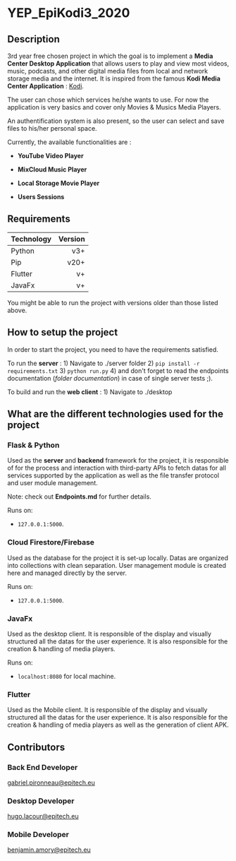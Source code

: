 # YEP_EpiKodi3_2020

## Description

3rd year free chosen project in which the goal is to implement a __Media Center Desktop Application__ that allows users to play and view most videos, music, podcasts, and other digital media files from local and network storage media and the internet.
It is inspired from the famous __Kodi Media Center Application__ : [Kodi]( https://kodi.tv/).


The user can chose which services he/she wants to use.
For now the application is very basics and cover only Movies & Musics Media Players.


An authentification system is also present, so the user can select and save files to his/her personal space.


Currently, the available functionalities are :

* **YouTube Video Player**

* **MixCloud Music Player**

* **Local Storage Movie Player**

* **Users Sessions**

## Requirements

| Technology    | Version |
|:-------       | -------:|
| Python | v3+ |
| Pip | v20+ |
| Flutter | v+ |
| JavaFx | v+ |

You might be able to run the project with versions older than those listed above.

## How to setup the project

In order to start the project, you need to have the requirements satisfied.

To run the **server** : 1) Navigate to ./server folder 2) `pip install -r requirements.txt` 3) `python run.py` 4) and don't forget to read the endpoints documentation (*folder documentation*) in case of single server tests ;).

To build and run the **web client** : 1) Navigate to ./desktop


## What are the different technologies used for the project

### Flask & Python

Used as the __server__ and __backend__ framework for the project, it is responsible of for the process and interaction with third-party APIs to fetch datas for all services supported by the application as well as the file transfer protocol and user module management.


Note: check out __Endpoints.md__ for further details.


Runs on:

* `127.0.0.1:5000`.

### Cloud Firestore/Firebase

Used as the database for the project it is set-up locally.
Datas are organized into collections with clean separation.
User management module is created here and managed directly by the server.


Runs on:

* `127.0.0.1:5000`.


### JavaFx

Used as the desktop client. It is responsible of the display and visually structured all the datas for the user experience.
It is also responsible for the creation & handling of media players.


Runs on:

* `localhost:8080` for local machine.


### Flutter

Used as the Mobile client. It is responsible of the display and visually structured all the datas for the user experience.
It is also responsible for the creation & handling of media players as well as the generation of client APK.


## Contributors

### Back End Developer

gabriel.pironneau@epitech.eu

### Desktop Developer

hugo.lacour@epitech.eu

### Mobile Developer

benjamin.amory@epitech.eu
